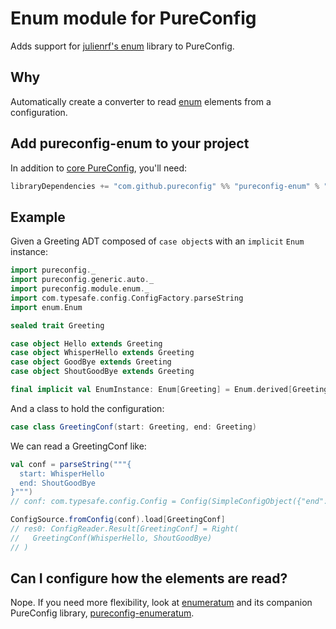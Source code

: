 # Enum module for PureConfig

Adds support for [julienrf's enum](https://github.com/julienrf/enum) library to PureConfig.

## Why

Automatically create a converter to read [enum](https://github.com/julienrf/enum) elements from a configuration.

## Add pureconfig-enum to your project

In addition to [core PureConfig](https://github.com/pureconfig/pureconfig), you'll need:

```scala
libraryDependencies += "com.github.pureconfig" %% "pureconfig-enum" % "0.14.0"
```

## Example

Given a Greeting ADT composed of `case object`s with an `implicit` `Enum` instance:

```scala
import pureconfig._
import pureconfig.generic.auto._
import pureconfig.module.enum._
import com.typesafe.config.ConfigFactory.parseString
import enum.Enum

sealed trait Greeting

case object Hello extends Greeting
case object WhisperHello extends Greeting
case object GoodBye extends Greeting
case object ShoutGoodBye extends Greeting

final implicit val EnumInstance: Enum[Greeting] = Enum.derived[Greeting]
```

And a class to hold the configuration:
```scala
case class GreetingConf(start: Greeting, end: Greeting)
```

We can read a GreetingConf like:
```scala
val conf = parseString("""{
  start: WhisperHello
  end: ShoutGoodBye
}""")
// conf: com.typesafe.config.Config = Config(SimpleConfigObject({"end":"ShoutGoodBye","start":"WhisperHello"}))

ConfigSource.fromConfig(conf).load[GreetingConf]
// res0: ConfigReader.Result[GreetingConf] = Right(
//   GreetingConf(WhisperHello, ShoutGoodBye)
// )
```

## Can I configure how the elements are read?

Nope. If you need more flexibility, look at [enumeratum](https://github.com/lloydmeta/enumeratum) and its companion PureConfig library, [pureconfig-enumeratum](https://github.com/pureconfig/pureconfig/tree/master/modules/enumeratum).
